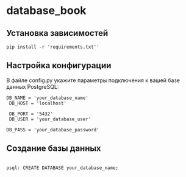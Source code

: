 # database_book

<h2>Установка зависимостей</h2>

<code>pip install -r 'requirements.txt''</code>

<h2>Настройка конфигурации</h2>

В файле config.py укажите параметры подключения к вашей базе данных PostgreSQL:

<code>DB_NAME = 'your_database_name' </br>
DB_HOST = 'localhost' </br>
DB_PORT = '5432' </br>
DB_USER = 'your_database_user' </br>
DB_PASS = 'your_database_password'
</code>

<h2>Создание базы данных</h2>

<code>
psql: CREATE DATABASE your_database_name;
</code>
<br></br></br>